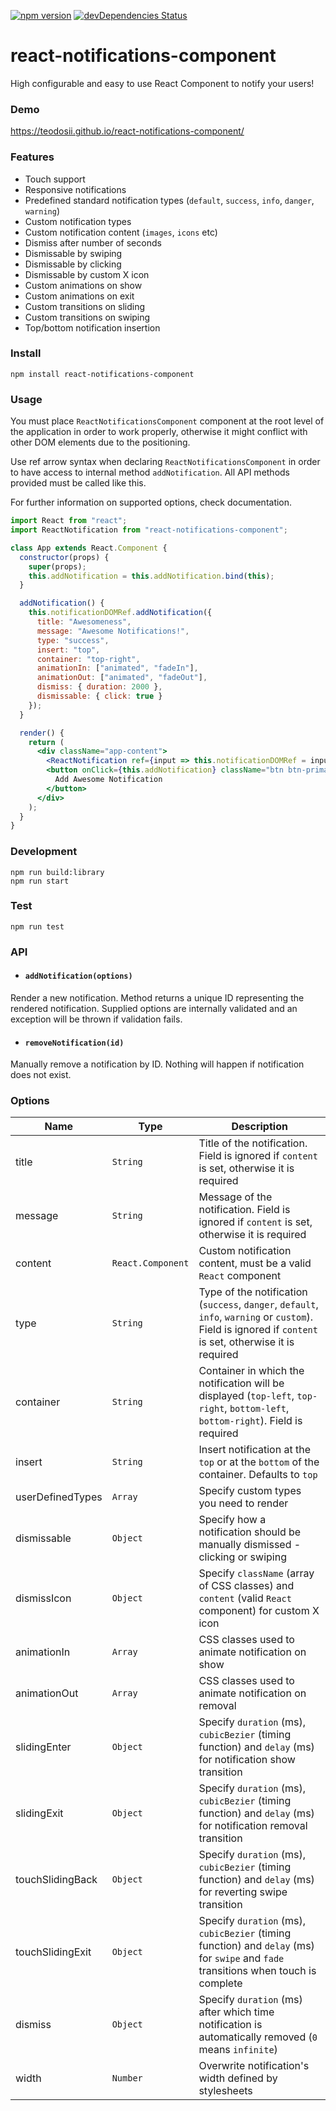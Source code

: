 [![npm version](https://badge.fury.io/js/react-notifications-component.svg)](https://badge.fury.io/js/react-notifications-component) [![devDependencies Status](https://david-dm.org/teodosii/react-notifications-component/dev-status.svg)](https://david-dm.org/teodosii/react-notifications-component?type=dev)

# react-notifications-component

High configurable and easy to use React Component to notify your users!

### Demo

https://teodosii.github.io/react-notifications-component/

### Features

- Touch support
- Responsive notifications
- Predefined standard notification types (`default`, `success`, `info`, `danger`, `warning`)
- Custom notification types
- Custom notification content (`images`, `icons` etc)
- Dismiss after number of seconds
- Dismissable by swiping
- Dismissable by clicking
- Dismissable by custom X icon
- Custom animations on show
- Custom animations on exit
- Custom transitions on sliding
- Custom transitions on swiping
- Top/bottom notification insertion

### Install

```
npm install react-notifications-component
```

### Usage

You must place `ReactNotificationsComponent` component at the root level of the application in order to work properly, otherwise it might conflict with other DOM elements due to the positioning.

Use ref arrow syntax when declaring `ReactNotificationsComponent` in order to have access to internal method `addNotification`. All API methods provided must be called like this.

For further information on supported options, check documentation.

```jsx
import React from "react";
import ReactNotification from "react-notifications-component";

class App extends React.Component {
  constructor(props) {
    super(props);
    this.addNotification = this.addNotification.bind(this);
  }

  addNotification() {
    this.notificationDOMRef.addNotification({
      title: "Awesomeness",
      message: "Awesome Notifications!",
      type: "success",
      insert: "top",
      container: "top-right",
      animationIn: ["animated", "fadeIn"],
      animationOut: ["animated", "fadeOut"],
      dismiss: { duration: 2000 },
      dismissable: { click: true }
    });
  }

  render() {
    return (
      <div className="app-content">
        <ReactNotification ref={input => this.notificationDOMRef = input} />
        <button onClick={this.addNotification} className="btn btn-primary">
          Add Awesome Notification
        </button>
      </div>
    );
  }
}
```

### Development

```
npm run build:library
npm run start
```

### Test

```
npm run test
```

### API

- #### `addNotification(options)`

Render a new notification. Method returns a unique ID representing the rendered notification. Supplied options are internally validated and an exception will be thrown if validation fails.

- #### `removeNotification(id)`

Manually remove a notification by ID. Nothing will happen if notification does not exist.


### Options

| Name             | Type              | Description                                                                                                                                              |
|------------------|-------------------|----------------------------------------------------------------------------------------------------------------------------------------------------------|
| title            | `String`          | Title of the notification. Field is ignored if `content` is set, otherwise it is required                                                                |
| message          | `String`          | Message of the notification. Field is ignored if `content` is set, otherwise it is required                                                              |
| content          | `React.Component` | Custom notification content, must be a valid `React` component                                                                                           |
| type             | `String`          | Type of the notification (`success`, `danger`, `default`, `info`, `warning` or `custom`). Field is ignored if `content` is set, otherwise it is required |
| container        | `String`          | Container in which the notification will be displayed (`top-left`, `top-right`, `bottom-left`, `bottom-right`). Field is required                        |
| insert           | `String`          | Insert notification at the `top` or at the `bottom` of the container. Defaults to `top`                                                                  |
| userDefinedTypes | `Array`           | Specify custom types you need to render                                                                                                                  |
| dismissable      | `Object`          | Specify how a notification should be manually dismissed - clicking or swiping                                                                            |
| dismissIcon      | `Object`          | Specify `className` (array of CSS classes) and `content` (valid `React` component) for custom X icon                                                     |
| animationIn      | `Array`           | CSS classes used to animate notification on show                                                                                                         |
| animationOut     | `Array`           | CSS classes used to animate notification on removal                                                                                                      |
| slidingEnter     | `Object`          | Specify `duration` (ms), `cubicBezier` (timing function) and `delay` (ms) for notification show transition                                              |
| slidingExit      | `Object`          | Specify `duration` (ms), `cubicBezier` (timing function) and `delay` (ms) for notification removal transition                                           |
| touchSlidingBack | `Object`          | Specify `duration` (ms), `cubicBezier` (timing function) and `delay` (ms) for reverting swipe transition                                                |
| touchSlidingExit | `Object`          | Specify `duration` (ms), `cubicBezier` (timing function) and `delay` (ms) for `swipe` and `fade` transitions when touch is complete                      |
| dismiss          | `Object`          | Specify `duration` (ms) after which time notification is automatically removed (`0` means `infinite`)                                                    |
| width            | `Number`          | Overwrite notification's width defined by stylesheets                                                                                                    |